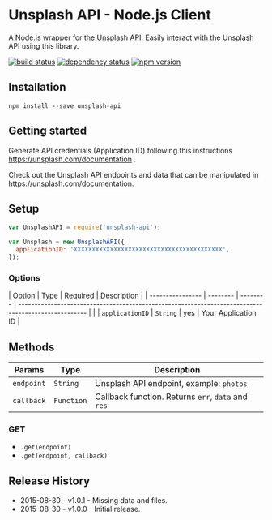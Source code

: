 # Unsplash API - Node.js Client

A Node.js wrapper for the Unsplash API. Easily interact with the Unsplash API using this library.

[![build status](https://secure.travis-ci.org/SiR-DanieL/unsplash-nodejs.svg)](http://travis-ci.org/SiR-DanieL/unsplash-nodejs)
[![dependency status](https://david-dm.org/SiR-DanieL/unsplash-nodejs.svg)](https://david-dm.org/SiR-DanieL/unsplash-nodejs)
[![npm version](https://img.shields.io/npm/v/unsplash-api.svg)](https://www.npmjs.com/package/unsplash-api)

## Installation

```
npm install --save unsplash-api
```

## Getting started

Generate API credentials (Application ID) following this instructions <https://unsplash.com/documentation>
.

Check out the Unsplash API endpoints and data that can be manipulated in <https://unsplash.com/documentation>.

## Setup

```js
var UnsplashAPI = require('unsplash-api');

var Unsplash = new UnsplashAPI({
  applicationID: 'XXXXXXXXXXXXXXXXXXXXXXXXXXXXXXXXXXXXXXXXX',
});
```

### Options

|      Option      |   Type   | Required |                                             Description                                             |
| ---------------- | -------- | -------- | --------------------------------------------------------------------------------------------------- |                                                           |
| `applicationID`       | `String` | yes       | Your Application ID                                                                        |

## Methods

|   Params   |    Type    |                         Description                          |
| ---------- | ---------- | ------------------------------------------------------------ |
| `endpoint` | `String`   | Unsplash API endpoint, example: `photos` |
| `callback` | `Function` | Callback function. Returns `err`, `data` and `res`           |

### GET

- `.get(endpoint)`
- `.get(endpoint, callback)`


## Release History

- 2015-08-30 - v1.0.1 - Missing data and files.
- 2015-08-30 - v1.0.0 - Initial release.
